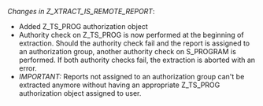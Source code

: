 *Changes in Z_XTRACT_IS_REMOTE_REPORT*:
- Added Z_TS_PROG authorization object
- Authority check on Z_TS_PROG is now performed at the beginning of extraction. Should the authority check fail and the report is assigned to an authorization group, another authority check on S_PROGRAM is performed. If both authority checks fail, the extraction is aborted with an error.
- *IMPORTANT:* Reports not assigned to an authorization group can't be extracted anymore without having an appropriate Z_TS_PROG authorization object assigned to user.
